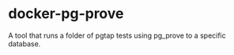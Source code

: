 docker-pg-prove
===============

A tool that runs a folder of pgtap tests using pg_prove to a specific database.
